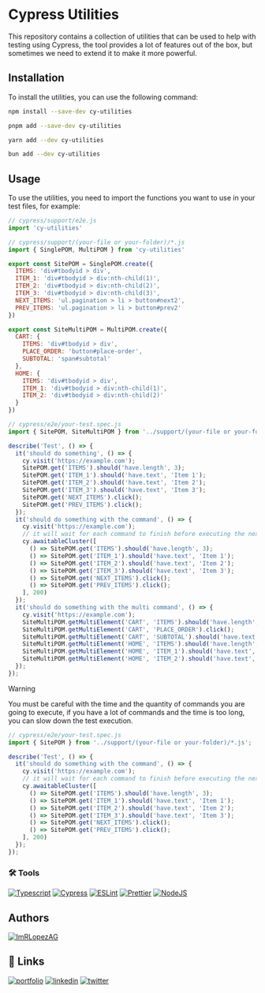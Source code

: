 # Cypress Utilities

This repository contains a collection of utilities that can be used to help with testing using Cypress, the tool provides
a lot of features out of the box, but sometimes we need to extend it to make it more powerful.

## Installation

To install the utilities, you can use the following command:

```bash
npm install --save-dev cy-utilities
```

```bash
pnpm add --save-dev cy-utilities
```

```bash
yarn add --dev cy-utilities
```

```bash
bun add --dev cy-utilities
```

## Usage

To use the utilities, you need to import the functions you want to use in your test files, for example:

```javascript
// cypress/support/e2e.js
import 'cy-utilities'
```

```javascript
// cypress/support/(your-file or your-folder)/*.js
import { SinglePOM, MultiPOM } from 'cy-utilities'

export const SitePOM = SinglePOM.create({
  ITEMS: 'div#tbodyid > div',
  ITEM_1: 'div#tbodyid > div:nth-child(1)',
  ITEM_2: 'div#tbodyid > div:nth-child(2)',
  ITEM_3: 'div#tbodyid > div:nth-child(3)',
  NEXT_ITEMS: 'ul.pagination > li > button#next2',
  PREV_ITEMS: 'ul.pagination > li > button#prev2'
})

export const SiteMultiPOM = MultiPOM.create({
  CART: {
    ITEMS: 'div#tbodyid > div',
    PLACE_ORDER: 'button#place-order',
    SUBTOTAL: 'span#subtotal'
  },
  HOME: {
    ITEMS: 'div#tbodyid > div',
    ITEM_1: 'div#tbodyid > div:nth-child(1)',
    ITEM_2: 'div#tbodyid > div:nth-child(2)'
  }
})
```

```javascript
// cypress/e2e/your-test.spec.js
import { SitePOM, SiteMultiPOM } from '../support/(your-file or your-folder)/*.js';

describe('Test', () => {
  it('should do something', () => {
    cy.visit('https://example.com');
    SitePOM.get('ITEMS').should('have.length', 3);
    SitePOM.get('ITEM_1').should('have.text', 'Item 1');
    SitePOM.get('ITEM_2').should('have.text', 'Item 2');
    SitePOM.get('ITEM_3').should('have.text', 'Item 3');
    SitePOM.get('NEXT_ITEMS').click();
    SitePOM.get('PREV_ITEMS').click();
  });
  it('should do something with the command', () => {
    cy.visit('https://example.com');
    // it will wait for each command to finish before executing the next one the quantity of milliseconds is the second parameter
    cy.awaitableCluster([
      () => SitePOM.get('ITEMS').should('have.length', 3);
      () => SitePOM.get('ITEM_1').should('have.text', 'Item 1');
      () => SitePOM.get('ITEM_2').should('have.text', 'Item 2');
      () => SitePOM.get('ITEM_3').should('have.text', 'Item 3');
      () => SitePOM.get('NEXT_ITEMS').click();
      () => SitePOM.get('PREV_ITEMS').click();
    ], 200)
  });
  it('should do something with the multi command', () => {
    cy.visit('https://example.com');
    SiteMultiPOM.getMultiElement('CART', 'ITEMS').should('have.length', 3);
    SiteMultiPOM.getMultiElement('CART', 'PLACE_ORDER').click();
    SiteMultiPOM.getMultiElement('CART', 'SUBTOTAL').should('have.text', '100.00');
    SiteMultiPOM.getMultiElement('HOME', 'ITEMS').should('have.length', 2);
    SiteMultiPOM.getMultiElement('HOME', 'ITEM_1').should('have.text', 'Item 1');
    SiteMultiPOM.getMultiElement('HOME', 'ITEM_2').should('have.text', 'Item 2');
  });
});

```

> [!Warning]
> You must be careful with the time and the quantity of commands you are going to execute, if you have a lot of commands and the time is too long, you can slow down the test execution.

```javascript
// cypress/e2e/your-test.spec.js
import { SitePOM } from '../support/(your-file or your-folder)/*.js';

describe('Test', () => {
  it('should do something with the command', () => {
    cy.visit('https://example.com');
    // it will wait for each command to finish before executing the next one the quantity of milliseconds is the second parameter
    cy.awaitableCluster([
      () => SitePOM.get('ITEMS').should('have.length', 3);
      () => SitePOM.get('ITEM_1').should('have.text', 'Item 1');
      () => SitePOM.get('ITEM_2').should('have.text', 'Item 2');
      () => SitePOM.get('ITEM_3').should('have.text', 'Item 3');
      () => SitePOM.get('NEXT_ITEMS').click();
      () => SitePOM.get('PREV_ITEMS').click();
    ], 200)
  });
});
```

### 🛠️ Tools

[![Typescript](https://img.shields.io/badge/Typescript-3178C6?logo=typescript&logoColor=white)](https://www.typescriptlang.org/)
[![Cypress](https://img.shields.io/badge/Cypress-17202C?logo=cypress&logoColor=white)](https://www.cypress.io/)
[![ESLint](https://img.shields.io/badge/ESLint-4B32C3?logo=eslint&logoColor=white)](https://eslint.org/)
[![Prettier](https://img.shields.io/badge/Prettier-F7B93E?logo=prettier&logoColor=white)](https://prettier.io/)
[![NodeJS](https://img.shields.io/badge/NodeJS-339933?logo=node.js&logoColor=white)](https://nodejs.org/es/)

## Authors

[![ImRLopezAG](https://img.shields.io/badge/ImRLopezAG-000000?style=for-the-badge&logo=github&logoColor=white)](https://github.com/ImRLopezAG)

## 🔗 Links

[![portfolio](https://img.shields.io/badge/my_portfolio-000?style=for-the-badge&logo=ko-fi&logoColor=white)](https://imrlopez.vercel.app)
[![linkedin](https://img.shields.io/badge/linkedin-0A66C2?style=for-the-badge&logo=linkedin&logoColor=white)](https://www.linkedin.com/in/angel-gabriel-lopez/)
[![twitter](https://img.shields.io/badge/twitter-1DA1F2?style=for-the-badge&logo=twitter&logoColor=white)](https://twitter.com/imr_lopez)
